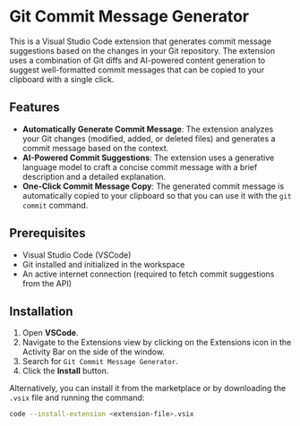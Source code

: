 # Git Commit Message Generator

This is a Visual Studio Code extension that generates commit message suggestions based on the changes in your Git repository. The extension uses a combination of Git diffs and AI-powered content generation to suggest well-formatted commit messages that can be copied to your clipboard with a single click.

## Features

- **Automatically Generate Commit Message**: The extension analyzes your Git changes (modified, added, or deleted files) and generates a commit message based on the context.
- **AI-Powered Commit Suggestions**: The extension uses a generative language model to craft a concise commit message with a brief description and a detailed explanation.
- **One-Click Commit Message Copy**: The generated commit message is automatically copied to your clipboard so that you can use it with the `git commit` command.

## Prerequisites

- Visual Studio Code (VSCode)
- Git installed and initialized in the workspace
- An active internet connection (required to fetch commit suggestions from the API)

## Installation

1. Open **VSCode**.
2. Navigate to the Extensions view by clicking on the Extensions icon in the Activity Bar on the side of the window.
3. Search for `Git Commit Message Generator`.
4. Click the **Install** button.

Alternatively, you can install it from the marketplace or by downloading the `.vsix` file and running the command:

```bash
code --install-extension <extension-file>.vsix
